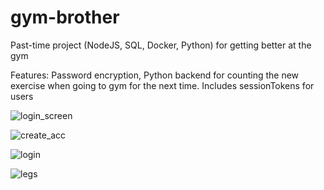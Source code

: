# gym-brother
Past-time project (NodeJS, SQL, Docker, Python) for getting better at the gym

Features:
Password encryption, Python backend for counting the new exercise when going to gym for the next time.
Includes sessionTokens for users

![login_screen](https://github.com/simosjogren/gym-brother/assets/50803295/9793fb76-0ac2-4571-b224-e6e2c8e19bf6)

![create_acc](https://github.com/simosjogren/gym-brother/assets/50803295/f187b9ab-7c7d-48ba-994f-701b42fe2eb2)

![login](https://github.com/simosjogren/gym-brother/assets/50803295/eb6f16f2-31a2-4209-b1a5-a6420a53417f)

![legs](https://github.com/simosjogren/gym-brother/assets/50803295/432ae846-aa52-407c-9ebd-fca86a63a4ed)


